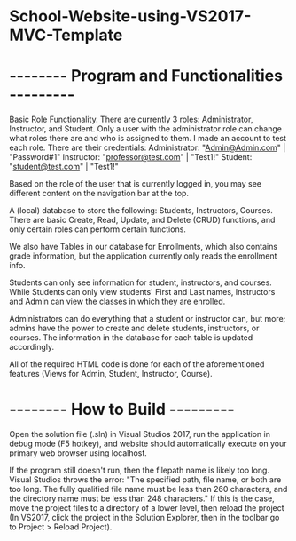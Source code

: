 # School-Website-using-VS2017-MVC-Template

# -------- Program and Functionalities ---------

Basic Role Functionality. There are currently 3 roles: Administrator, Instructor, and Student. Only a user with the administrator role can change what roles there are and who is assigned to them.
I made an account to test each role. There are their credentials:
Administrator: "Admin@Admin.com" | "Password#1"
Instructor: "professor@test.com" | "Test1!"
Student: "student@test.com" | "Test1!"

Based on the role of the user that is currently logged in, you may see different content on the navigation bar at the top.

A (local) database to store the following: Students, Instructors, Courses. There are basic Create, Read, Update, and Delete (CRUD) functions, and only certain roles can perform certain functions.

We also have Tables in our database for Enrollments, which also contains grade information, but the application currently only reads the enrollment info.

Students can only see information for student, instructors, and courses.
While Students can only view students' First and Last names, Instructors and Admin can view the classes in which they are enrolled.

Administrators can do everything that a student or instructor can, but more; admins have the power to create and delete students, instructors, or courses. The information in the database for each table is updated accordingly.

All of the required HTML code is done for each of the aforementioned features (Views for Admin, Student, Instructor, Course).

# -------- How to Build ---------

Open the solution file (.sln) in Visual Studios 2017, run the application in debug mode (F5 hotkey), and website should automatically execute on your primary web browser using localhost.

If the program still doesn't run, then the filepath name is likely too long. Visual Studios throws the error: "The specified path, file name, or both are too long. The fully qualified file name must be less than 260 characters, and the directory name must be less than 248 characters." If this is the case, move the project files to a directory of a lower level, then reload the project (In VS2017, click the project in the Solution Explorer, then in the toolbar go to Project > Reload Project).
